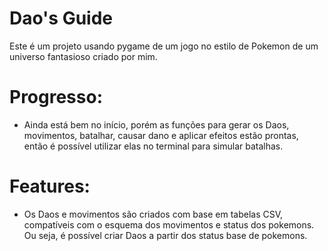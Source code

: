 # Dao's Guide
Este é um projeto usando pygame de um jogo no estilo de Pokemon de um universo fantasioso criado por mim.

# Progresso:
- Ainda está bem no início, porém as funções para gerar os Daos, movimentos, batalhar, causar dano e aplicar efeitos estão prontas, então é possível utilizar elas no terminal para simular batalhas.

# Features:
- Os Daos e movimentos são criados com base em tabelas CSV, compatíveis com o esquema dos movimentos e status dos pokemons. Ou seja, é possível criar Daos a partir dos status base de pokemons. 
